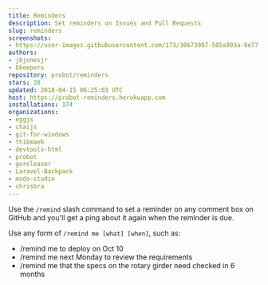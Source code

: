 ```yaml
---
title: Reminders
description: Set reminders on Issues and Pull Requests
slug: reminders
screenshots:
- https://user-images.githubusercontent.com/173/30673997-505a993a-9e77-11e7-8f0f-d5a606816e8e.png
authors:
- jbjonesjr
- bkeepers
repository: probot/reminders
stars: 28
updated: 2018-04-15 06:25:03 UTC
host: https://probot-reminders.herokuapp.com
installations: 174
organizations:
- eggjs
- chaijs
- git-for-windows
- thibmaek
- devtools-html
- probot
- goreleaser
- Laravel-Backpack
- modo-studio
- chrisbra
---
```


Use the `/remind` slash command to set a reminder on any comment box on GitHub and you'll get a ping about it again when the reminder is due.

Use any form of `/remind me [what] [when]`, such as:

- /remind me to deploy on Oct 10
- /remind me next Monday to review the requirements
- /remind me that the specs on the rotary girder need checked in 6 months
